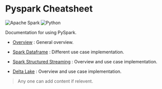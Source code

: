 # Pyspark Cheatsheet

![Apache Spark](https://img.shields.io/badge/lang-Python-brightgreen.svg)
![Python](https://img.shields.io/badge/lib-Spark-brightgreen.svg)

Documentation for using PySpark. 

- [Overview](General-Overview) : General overview.

- [Spark Dataframe](Spark-SQL) : Different use case implementation.

- [Spark Structured Streaming](Structured-Streaming) : Overview and use case implementation.

- [Delta Lake](Delta-Lake) : Overview and use case implementation.



> Any one can add content if relevent.
